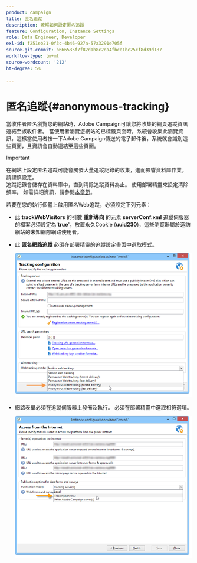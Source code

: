 ```yaml
---
product: campaign
title: 匿名追蹤
description: 瞭解如何設定匿名追蹤
feature: Configuration, Instance Settings
role: Data Engineer, Developer
exl-id: f251eb21-0f3c-4b46-927a-57a3291e705f
source-git-commit: b666535f7f82d1b8c2da4fbce1bc25cf8d39d187
workflow-type: tm+mt
source-wordcount: '212'
ht-degree: 5%

---
```


# 匿名追蹤{#anonymous-tracking}

當收件者匿名瀏覽您的網站時，Adobe Campaign可讓您將收集的網頁追蹤資訊連結至該收件者。 當使用者瀏覽您網站的已標籤頁面時，系統會收集此瀏覽資訊，這樣當使用者按一下Adobe Campaign傳送的電子郵件後，系統就會識別這些頁面，且資訊會自動連結至這些頁面。

>[!IMPORTANT]
>
>在網站上設定匿名追蹤可能會觸發大量追蹤記錄的收集，進而影響資料庫作業。 請謹慎設定。\
>追蹤記錄會儲存在資料庫中，直到清除追蹤資料為止。 使用部署精靈來設定清除頻率。 如需詳細資訊，請參閱[本章節](../../installation/using/deploying-an-instance.md#purging-data)。

若要在您的執行個體上啟用匿名Web追蹤，必須設定下列元素：

* 此 **trackWebVisitors** 的引數 **重新導向** 的元素 **serverConf.xml** 追蹤伺服器的檔案必須設定為&#39;**true**&#39;，放置永久Cookie (**uuid230**)，這些瀏覽器屬於造訪網站的未知網際網路使用者。
* 此 **匿名網路追蹤** 必須在部署精靈的追蹤設定畫面中選取模式。

  ![](assets/webtracking_anonymous_set.png)

* 網路表單必須在追蹤伺服器上發佈及執行。 必須在部署精靈中選取相符選項。

  ![](assets/webtracking_publication_set_for_webapps.png)
